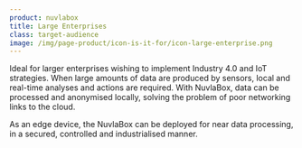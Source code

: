 ```yaml
---
product: nuvlabox
title: Large Enterprises
class: target-audience
image: /img/page-product/icon-is-it-for/icon-large-enterprise.png
---
```

Ideal for larger enterprises wishing to implement Industry 4.0 and IoT strategies. When large amounts of data are produced by sensors, local and real-time analyses and actions are required. With NuvlaBox, data can be processed and anonymised locally, solving the problem of poor networking links to the cloud.

As an edge device, the NuvlaBox can be deployed for near data processing, in a secured, controlled and industrialised manner.
